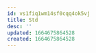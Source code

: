 ```yaml
---
id: vs1fiq1wm14sf0cqq4ok5vj
title: Std
desc: ''
updated: 1664675864528
created: 1664675864528
---
```

